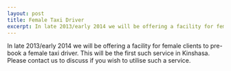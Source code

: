 ```yaml
---
layout: post
title: Female Taxi Driver
excerpt: In late 2013/early 2014 we will be offering a facility for female clients to pre-book a female taxi driver
---
```


In late 2013/early 2014 we will be offering a facility for female clients to pre-book a female taxi driver. This will be the first such service in Kinshasa. Please contact us to discuss if you wish to utilise such a service.

